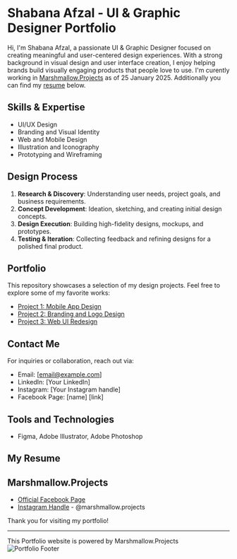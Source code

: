 # Shabana Afzal - UI & Graphic Designer Portfolio
Hi, I'm Shabana Afzal, a passionate UI & Graphic Designer focused on creating meaningful and user-centered design experiences. With a strong background in visual design and user interface creation, I enjoy helping brands build visually engaging products that people love to use. I'm curently working in [Marshmallow.Projects](https://www.facebook.com/Marshmallow.Projects) as of 25 January 2025. Additionally you can find my [resume](https://github.com/Marshmallow-Projects/Portfolio?tab=readme-ov-file#resume) below.


## Skills & Expertise
- UI/UX Design
- Branding and Visual Identity
- Web and Mobile Design
- Illustration and Iconography
- Prototyping and Wireframing

## Design Process
1. **Research & Discovery**: Understanding user needs, project goals, and business requirements.
2. **Concept Development**: Ideation, sketching, and creating initial design concepts.
3. **Design Execution**: Building high-fidelity designs, mockups, and prototypes.
4. **Testing & Iteration**: Collecting feedback and refining designs for a polished final product.

## Portfolio
This repository showcases a selection of my design projects. Feel free to explore some of my favorite works:
- [Project 1: Mobile App Design](link)
- [Project 2: Branding and Logo Design](link)
- [Project 3: Web UI Redesign](link)

## Contact Me
For inquiries or collaboration, reach out via:
- Email: [email@example.com]
- LinkedIn: [Your LinkedIn]
- Instagram: [Your Instagram handle]
- Facebook Page: [name] [link]

## Tools and Technologies
- Figma, Adobe Illustrator, Adobe Photoshop

## My Resume


## Marshmallow.Projects
- [Official Facebook Page](https://www.facebook.com/Marshmallow.Projects)
- [Instagram Handle](https://www.instagram.com/marshmallow.projects/) - @marshmallow.projects

Thank you for visiting my portfolio!

---
This Portfolio website is powered by Marshmallow.Projects
![Portfolio Footer](https://github.com/user-attachments/assets/b1ced1b1-cdec-4554-8e14-a07ce1495a71)

